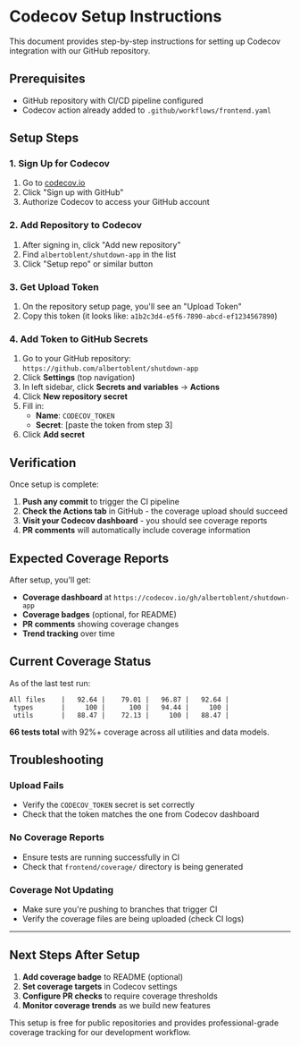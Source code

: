 # Codecov Setup Instructions

This document provides step-by-step instructions for setting up Codecov integration with our GitHub repository.

## Prerequisites

- GitHub repository with CI/CD pipeline configured
- Codecov action already added to `.github/workflows/frontend.yaml`

## Setup Steps

### 1. Sign Up for Codecov

1. Go to [codecov.io](https://codecov.io)
2. Click "Sign up with GitHub"
3. Authorize Codecov to access your GitHub account

### 2. Add Repository to Codecov

1. After signing in, click "Add new repository"
2. Find `albertoblent/shutdown-app` in the list
3. Click "Setup repo" or similar button

### 3. Get Upload Token

1. On the repository setup page, you'll see an "Upload Token"
2. Copy this token (it looks like: `a1b2c3d4-e5f6-7890-abcd-ef1234567890`)

### 4. Add Token to GitHub Secrets

1. Go to your GitHub repository: `https://github.com/albertoblent/shutdown-app`
2. Click **Settings** (top navigation)
3. In left sidebar, click **Secrets and variables** → **Actions**
4. Click **New repository secret**
5. Fill in:
   - **Name**: `CODECOV_TOKEN`
   - **Secret**: [paste the token from step 3]
6. Click **Add secret**

## Verification

Once setup is complete:

1. **Push any commit** to trigger the CI pipeline
2. **Check the Actions tab** in GitHub - the coverage upload should succeed
3. **Visit your Codecov dashboard** - you should see coverage reports
4. **PR comments** will automatically include coverage information

## Expected Coverage Reports

After setup, you'll get:

- **Coverage dashboard** at `https://codecov.io/gh/albertoblent/shutdown-app`
- **Coverage badges** (optional, for README)
- **PR comments** showing coverage changes
- **Trend tracking** over time

## Current Coverage Status

As of the last test run:
```
All files    |   92.64 |    79.01 |   96.87 |   92.64 |
 types       |     100 |      100 |   94.44 |     100 |
 utils       |   88.47 |    72.13 |     100 |   88.47 |
```

**66 tests total** with 92%+ coverage across all utilities and data models.

## Troubleshooting

### Upload Fails
- Verify the `CODECOV_TOKEN` secret is set correctly
- Check that the token matches the one from Codecov dashboard

### No Coverage Reports
- Ensure tests are running successfully in CI
- Check that `frontend/coverage/` directory is being generated

### Coverage Not Updating
- Make sure you're pushing to branches that trigger CI
- Verify the coverage files are being uploaded (check CI logs)

---

## Next Steps After Setup

1. **Add coverage badge** to README (optional)
2. **Set coverage targets** in Codecov settings
3. **Configure PR checks** to require coverage thresholds
4. **Monitor coverage trends** as we build new features

This setup is free for public repositories and provides professional-grade coverage tracking for our development workflow.